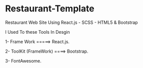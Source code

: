 # Restaurant-Template
Restaurant Web Site Using React.js - SCSS - HTML5 & Bootstrap 

I Used To these Tools In Desgin 

1- Frame Work =====> React.js.

2- ToolKit (FrameWork) ====> Bootstrap.

3- FontAwesome.
